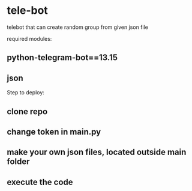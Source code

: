 # tele-bot
telebot that can create random group from given json file

required modules:

## python-telegram-bot==13.15
## json

Step to deploy:

## clone repo
## change token in __main__.py
## make your own json files, located outside main folder
## execute the code

